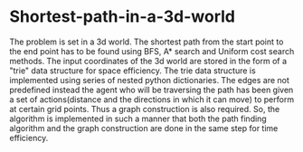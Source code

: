 # Shortest-path-in-a-3d-world

The problem is set in a 3d world. The shortest path from the start point to the end point has to be found using BFS, A* search and Uniform cost search methods. The input coordinates of the 3d world are stored in the form of a "trie" data structure for space efficiency. The trie data structure is implemented using series of nested python dictionaries. The edges are not predefined instead the agent who will be traversing the path has been given a set of actions(distance and the directions in which it can move) to perform at certain grid points. Thus a graph construction is also required. So, the algorithm is implemented in such a manner that both the path finding algorithm and the graph construction are done in the same step for time efficiency.

